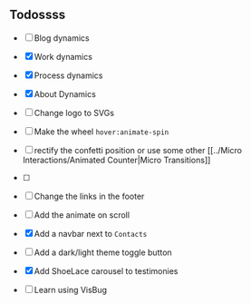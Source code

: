 
## Todossss

- [ ] Blog dynamics
- [x] Work dynamics
- [x] Process dynamics
- [x] About Dynamics

- [ ] Change logo to SVGs
- [ ] Make the wheel `hover:animate-spin`

- [ ] rectify the confetti position or use some other [[../Micro Interactions/Animated Counter|Micro Transitions]]
- [ ] 

- [ ] Change the links in the footer
- [ ] Add the animate on scroll

- [x] Add a navbar next to `Contacts`
- [ ] Add a dark/light theme toggle button

- [x] Add ShoeLace carousel to testimonies
- [ ] Learn using VisBug